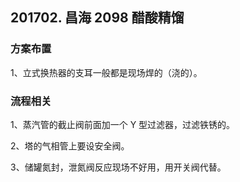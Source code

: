 ## 201702. 昌海 2098 醋酸精馏

### 方案布置

1、立式换热器的支耳一般都是现场焊的（浇的）。

### 流程相关

1、蒸汽管的截止阀前面加一个 Y 型过滤器，过滤铁锈的。

2、塔的气相管上要设安全阀。

3、储罐氮封，泄氮阀反应现场不好用，用开关阀代替。


